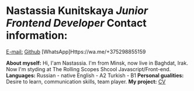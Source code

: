 **Nastassia Kunitskaya**
*Junior Frontend Developer*
**Contact information:**
====
[E-mail:](anastassiajasem@gmail.com)
[Github](https://github.com/NastassiaKunitskaya)
[WhatsApp]Https://wa.me/+375298855159

**About myself:**
Hi, I'am Nastassia. I'm from Minsk, now live in Baghdat, Irak.
Now I'm styding at The Rolling Scopes Shcool Javascript/Front-end.
**Languages:**
Russian - native
English - A2
Turkish - B1
**Personal gualities:**
Desire to learn, communication skills, team player.
**My project:**
[CV](https://github.com/NastassiaKunitskaya/rsschool-cv)